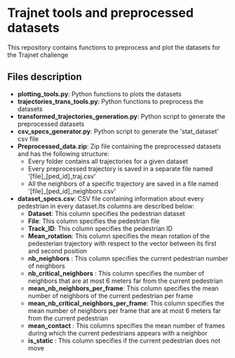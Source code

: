 # Trajnet tools and preprocessed datasets

This repository contains functions to preprocess and plot the datasets for the Trajnet challenge

## Files description

- **plotting\_tools.py**: Python functions to plots the datasets
- **trajectories\_trans\_tools.py**: Python functions to preprocess the datasets
- **transformed\_trajectories\_generation.py**: Python script to generate the preprocessed datasets
- **csv\_specs\_generator.py**: Python script to generate the 'stat\_dataset' csv file
- **Preprocessed\_data.zip**: Zip file containing the preprocessed datasets and has the following structure:
	- Every folder contains all trajectories for a given dataset
	- Every preprocessed trajectory is saved in a separate file named '[file]\_[ped\_id]\_traj.csv'
	- All the neighbors of a specific trajectory are saved in a file named '[file]\_[ped\_id]\_neighbors.csv'
- **dataset\_specs.csv**: CSV file containing information about every pedestrian in every dataset.Its columns are described below:
	- **Dataset**: This column specifies the pedestrian dataset
	- **File**: This column specifies the pedestrian file
	- **Track\_ID**: This column specifies the pedestrian ID
	- **Mean\_rotation**: This column specifies the mean rotation of the pedesterian trajectory with respect to the vector between its first and second position
	- **nb\_neighbors** : This column specifies the current pedestrian number of neighbors 
	- **nb\_critical\_neighbors** : This column specifies the number of neighbors that are at most 6 meters far from the current pedestrian
	- **mean\_nb\_neighbors\_per\_frame**: This column specifies the mean number of neighbors of the current pedestrian per frame 
	- **mean\_nb\_critical\_neighbors\_per\_frame**: This column specifies the mean number of neighbors per frame that are at most 6 meters far from the current pedestrian
	- **mean\_contact** : This columns specifies the mean number of frames during which the current pedestrians appears with a neighbor
	- **is\_static** : This column specifies if the current pedestrian does not move